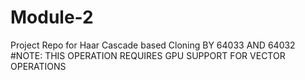 # Module-2
Project Repo for Haar Cascade based Cloning BY 64033 AND 64032
#NOTE: THIS OPERATION REQUIRES GPU SUPPORT FOR VECTOR OPERATIONS 


